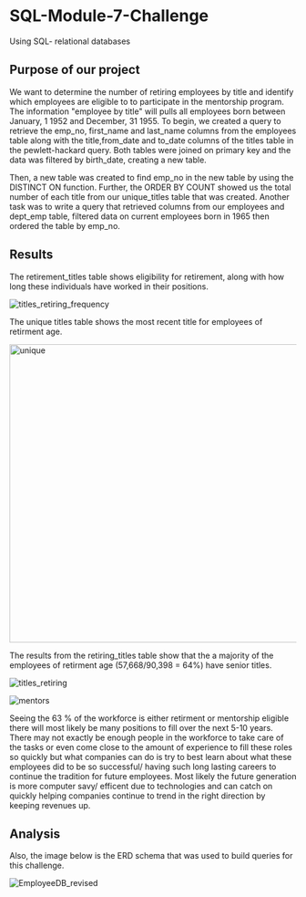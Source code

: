 # SQL-Module-7-Challenge

Using SQL- relational databases

## Purpose of our project

We want to determine the number of retiring employees by title and identify which employees are eligible to to participate in the mentorship program. 
The information "employee by title" will pulls all employees born between January, 1 1952 and December, 31 1955. To begin, we created a query to retrieve the emp_no, first_name and last_name columns from the employees table along with the title,from_date and to_date columns of the titles table in the pewlett-hackard query. Both tables were joined on primary key and the data was filtered by birth_date, creating a new table. 

Then, a new table was created to find emp_no in the new table by using the DISTINCT ON function. Further, the ORDER BY COUNT showed us the total number of each title from our unique_titles table that was created. Another task was to write a query that retrieved columns from our employees and dept_emp table, filtered data on current employees born in 1965 then ordered the table by emp_no.

## Results

The retirement_titles table shows eligibility for retirement, along with how long these individuals have worked in their positions. 

![titles_retiring_frequency](https://user-images.githubusercontent.com/60243906/105414446-97f03780-5bdb-11eb-948f-de336ddb6c36.PNG)

The unique titles table shows the most recent title for employees of retirment age.

<img width="523" alt="unique" src="https://user-images.githubusercontent.com/60243906/105414412-8c9d0c00-5bdb-11eb-9906-b6678205ddf3.png">

The results from the retiring_titles table show that the a majority of the employees of retirment age (57,668/90,398 = 64%) have senior titles.

![titles_retiring](https://user-images.githubusercontent.com/60243906/105414449-97f03780-5bdb-11eb-9581-e7bfa4f756f8.PNG)


![mentors](https://user-images.githubusercontent.com/60243906/105414444-96bf0a80-5bdb-11eb-92b9-d3d0ed9eeebc.PNG)

Seeing the 63 % of the workforce is either retirment or mentorship eligible there will most likely be many positions to fill over the next 5-10 years. There may not exactly be enough people in the workforce to take care of the tasks or even come close to the amount of experience to fill these roles so quickly but what companies can do is try to best learn about what these employees did to be so successful/ having such long lasting careers to continue the tradition for future employees. Most likely the future generation is more computer savy/ efficent due to technologies and can catch on quickly helping companies continue to trend in the right direction by keeping revenues up.

## Analysis

Also, the image below is the ERD schema that was used to build queries for this challenge.

![EmployeeDB_revised](https://user-images.githubusercontent.com/60243906/105415433-cae6fb00-5bdc-11eb-82f3-f3237dded9e4.png)

